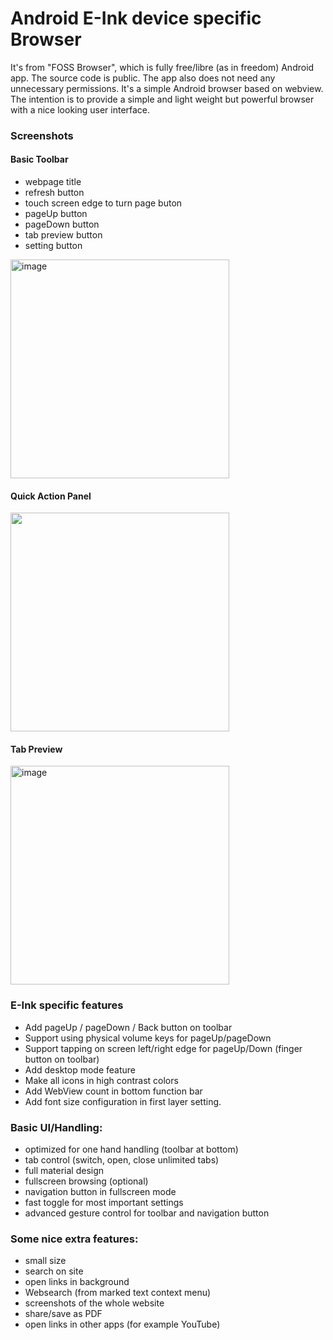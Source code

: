# Android E-Ink device specific Browser

It's from "FOSS Browser", which is fully free/libre (as in freedom) Android app. The source code is public. The app also does not need any unnecessary
permissions. It's a simple Android browser based on webview. The intention is to provide a simple and light weight but powerful
browser with a nice looking user interface.

### Screenshots
#### Basic Toolbar
* webpage title
* refresh button
* touch screen edge to turn page buton
* pageUp button
* pageDown button
* tab preview button
* setting button
<img width="350" alt="image" src="https://user-images.githubusercontent.com/4084738/110946811-50379200-837a-11eb-8b93-0ae9dc136d82.png">

#### Quick Action Panel
<img src=https://user-images.githubusercontent.com/4084738/108629000-d9088f80-7498-11eb-888f-c9984f2b2a91.png width=350>

#### Tab Preview
<img width="350" alt="image" src="https://user-images.githubusercontent.com/4084738/110947148-bfad8180-837a-11eb-8184-f2f7fdde7ba3.png">

### E-Ink specific features

- Add pageUp / pageDown / Back button on toolbar
- Support using physical volume keys for pageUp/pageDown
- Support tapping on screen left/right edge for pageUp/Down (finger button on toolbar)
- Add desktop mode feature
- Make all icons in high contrast colors
- Add WebView count in bottom function bar
- Add font size configuration in first layer setting.

### Basic UI/Handling:

- optimized for one hand handling (toolbar at bottom)
- tab control (switch, open, close unlimited tabs)
- full material design
- fullscreen browsing (optional)
- navigation button in fullscreen mode
- fast toggle for most important settings
- advanced gesture control for toolbar and navigation button


### Some nice extra features:

- small size
- search on site
- open links in background
- Websearch (from marked text context menu)
- screenshots of the whole website
- share/save as PDF
- open links in other apps (for example YouTube)

